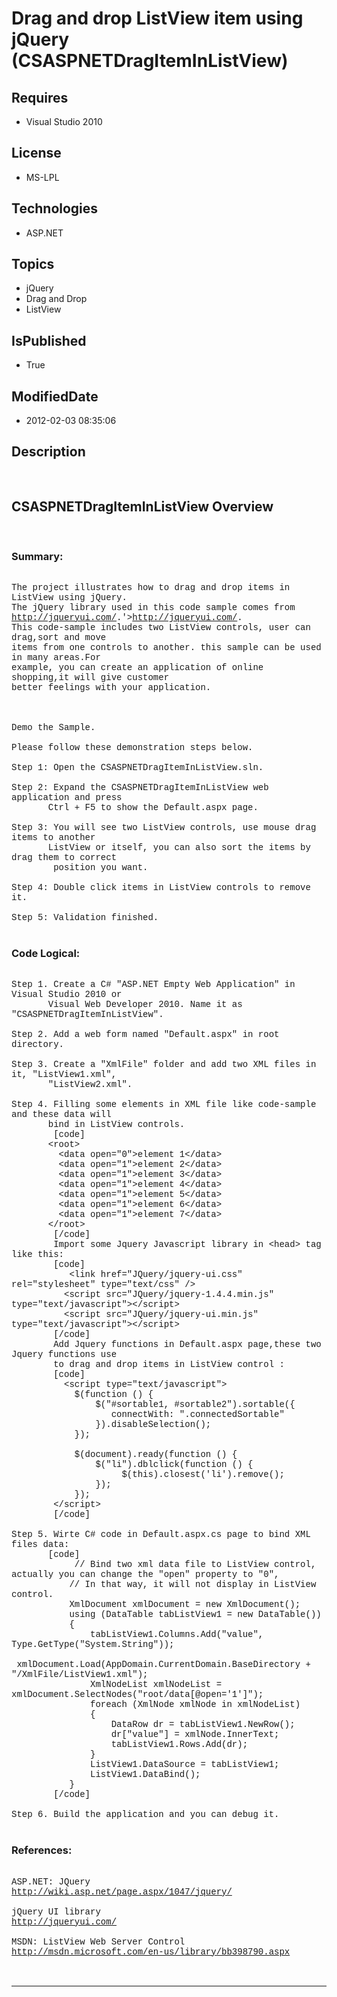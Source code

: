 # Drag and drop ListView item using jQuery (CSASPNETDragItemInListView)
## Requires
* Visual Studio 2010
## License
* MS-LPL
## Technologies
* ASP.NET
## Topics
* jQuery
* Drag and Drop
* ListView
## IsPublished
* True
## ModifiedDate
* 2012-02-03 08:35:06
## Description

<p style="font-family:Courier New">&nbsp;</p>
<h2>CSASPNETDragItemInListView Overview</h2>
<p style="font-family:Courier New">&nbsp;</p>
<h3>Summary:</h3>
<p style="font-family:Courier New"><br>
The project illustrates how to drag and drop items in ListView using jQuery.<br>
The jQuery library used in this code sample comes from <a href="&lt;a target=" target="_blank">
http://jqueryui.com/</a>.'&gt;<a href="http://jqueryui.com/" target="_blank">http://jqueryui.com/</a>.<br>
This code-sample includes two ListView controls, user can drag,sort and move<br>
items from one controls to another. this sample can be used in many areas.For <br>
example, you can create an application of online shopping,it will give customer <br>
better feelings with your application.<br>
<br>
<br>
<br>
Demo the Sample. <br>
<br>
Please follow these demonstration steps below.<br>
<br>
Step 1: Open the CSASPNETDragItemInListView.sln.<br>
<br>
Step 2: Expand the CSASPNETDragItemInListView web application and press <br>
&nbsp; &nbsp; &nbsp; &nbsp;Ctrl &#43; F5 to show the Default.aspx page.<br>
<br>
Step 3: You will see two ListView controls, use mouse drag items to another <br>
&nbsp; &nbsp; &nbsp; &nbsp;ListView or itself, you can also sort the items by drag them to correct<br>
&nbsp;&nbsp;&nbsp;&nbsp; &nbsp; &nbsp;position you want.<br>
<br>
Step 4: Double click items in ListView controls to remove it.<br>
<br>
Step 5: Validation finished.<br>
<br>
</p>
<h3>Code Logical:</h3>
<p style="font-family:Courier New"><br>
Step 1. Create a C# &quot;ASP.NET Empty Web Application&quot; in Visual Studio 2010 or<br>
&nbsp; &nbsp; &nbsp; &nbsp;Visual Web Developer 2010. Name it as &quot;CSASPNETDragItemInListView&quot;.<br>
<br>
Step 2. Add a web form named &quot;Default.aspx&quot; in root directory.<br>
<br>
Step 3. Create a &quot;XmlFile&quot; folder and add two XML files in it, &quot;ListView1.xml&quot;,<br>
&nbsp; &nbsp; &nbsp; &nbsp;&quot;ListView2.xml&quot;.<br>
<br>
Step 4. Filling some elements in XML file like code-sample and these data will<br>
&nbsp; &nbsp; &nbsp; &nbsp;bind in ListView controls.<br>
&nbsp;&nbsp;&nbsp;&nbsp;&nbsp;&nbsp;&nbsp;&nbsp;[code]<br>
&nbsp; &nbsp; &nbsp; &nbsp;&lt;root&gt;<br>
&nbsp; &nbsp; &nbsp; &nbsp; &nbsp;&lt;data open=&quot;0&quot;&gt;element 1&lt;/data&gt;<br>
&nbsp; &nbsp; &nbsp; &nbsp; &nbsp;&lt;data open=&quot;1&quot;&gt;element 2&lt;/data&gt;<br>
&nbsp; &nbsp; &nbsp; &nbsp; &nbsp;&lt;data open=&quot;1&quot;&gt;element 3&lt;/data&gt;<br>
&nbsp; &nbsp; &nbsp; &nbsp; &nbsp;&lt;data open=&quot;1&quot;&gt;element 4&lt;/data&gt;<br>
&nbsp; &nbsp; &nbsp; &nbsp; &nbsp;&lt;data open=&quot;1&quot;&gt;element 5&lt;/data&gt;<br>
&nbsp; &nbsp; &nbsp; &nbsp; &nbsp;&lt;data open=&quot;1&quot;&gt;element 6&lt;/data&gt;<br>
&nbsp; &nbsp; &nbsp; &nbsp; &nbsp;&lt;data open=&quot;1&quot;&gt;element 7&lt;/data&gt;<br>
&nbsp; &nbsp; &nbsp; &nbsp;&lt;/root&gt;<br>
&nbsp;&nbsp;&nbsp;&nbsp; &nbsp; &nbsp;[/code]<br>
&nbsp;&nbsp;&nbsp;&nbsp; &nbsp; &nbsp;Import some Jquery Javascript library in &lt;head&gt; tag like this:<br>
&nbsp;&nbsp;&nbsp;&nbsp; &nbsp; &nbsp;[code]<br>
&nbsp;&nbsp;&nbsp;&nbsp;&nbsp;&nbsp;&nbsp;&nbsp; &nbsp; &lt;link href=&quot;JQuery/jquery-ui.css&quot; rel=&quot;stylesheet&quot; type=&quot;text/css&quot; /&gt;<br>
&nbsp; &nbsp; &nbsp; &nbsp; &nbsp; &lt;script src=&quot;JQuery/jquery-1.4.4.min.js&quot; type=&quot;text/javascript&quot;&gt;&lt;/script&gt;<br>
&nbsp; &nbsp; &nbsp; &nbsp; &nbsp; &lt;script src=&quot;JQuery/jquery-ui.min.js&quot; type=&quot;text/javascript&quot;&gt;&lt;/script&gt;<br>
&nbsp;&nbsp;&nbsp;&nbsp; &nbsp; &nbsp;[/code] <br>
&nbsp;&nbsp;&nbsp;&nbsp; &nbsp; &nbsp;Add Jquery functions in Default.aspx page,these two Jquery functions use<br>
&nbsp;&nbsp;&nbsp;&nbsp;&nbsp;&nbsp;&nbsp;&nbsp;to drag and drop items in ListView control :<br>
&nbsp;&nbsp;&nbsp;&nbsp; &nbsp; &nbsp;[code]<br>
&nbsp;&nbsp;&nbsp;&nbsp; &nbsp; &nbsp; &nbsp;&lt;script type=&quot;text/javascript&quot;&gt;<br>
&nbsp;&nbsp;&nbsp;&nbsp; &nbsp; &nbsp; &nbsp; &nbsp;$(function () {<br>
&nbsp;&nbsp;&nbsp;&nbsp; &nbsp; &nbsp; &nbsp; &nbsp; &nbsp; &nbsp;$(&quot;#sortable1, #sortable2&quot;).sortable({<br>
&nbsp;&nbsp;&nbsp;&nbsp; &nbsp; &nbsp; &nbsp; &nbsp; &nbsp; &nbsp; &nbsp; connectWith: &quot;.connectedSortable&quot;<br>
&nbsp;&nbsp;&nbsp;&nbsp; &nbsp; &nbsp; &nbsp; &nbsp; &nbsp; &nbsp;}).disableSelection();<br>
&nbsp;&nbsp;&nbsp;&nbsp; &nbsp; &nbsp; &nbsp; &nbsp;});<br>
<br>
&nbsp;&nbsp;&nbsp;&nbsp; &nbsp; &nbsp; &nbsp; &nbsp;$(document).ready(function () {<br>
&nbsp;&nbsp;&nbsp;&nbsp; &nbsp; &nbsp; &nbsp; &nbsp; &nbsp; &nbsp;$(&quot;li&quot;).dblclick(function () {<br>
&nbsp;&nbsp;&nbsp;&nbsp; &nbsp; &nbsp; &nbsp; &nbsp; &nbsp; &nbsp; &nbsp; &nbsp; $(this).closest('li').remove();<br>
&nbsp;&nbsp;&nbsp;&nbsp; &nbsp; &nbsp; &nbsp; &nbsp; &nbsp; &nbsp;});<br>
&nbsp;&nbsp;&nbsp;&nbsp; &nbsp; &nbsp; &nbsp; &nbsp;}); &nbsp; <br>
&nbsp;&nbsp;&nbsp;&nbsp; &nbsp; &nbsp;&lt;/script&gt;<br>
&nbsp;&nbsp;&nbsp;&nbsp; &nbsp; &nbsp;[/code]<br>
<br>
Step 5. Wirte C# code in Default.aspx.cs page to bind XML files data:<br>
&nbsp; &nbsp; &nbsp; &nbsp;[code]<br>
&nbsp;&nbsp;&nbsp;&nbsp;&nbsp;&nbsp;&nbsp;&nbsp; &nbsp; &nbsp;// Bind two xml data file to ListView control, actually you can change the &quot;open&quot; property to &quot;0&quot;,<br>
&nbsp; &nbsp; &nbsp; &nbsp; &nbsp; &nbsp;// In that way, it will not display in ListView control.<br>
&nbsp; &nbsp; &nbsp; &nbsp; &nbsp; &nbsp;XmlDocument xmlDocument = new XmlDocument();<br>
&nbsp; &nbsp; &nbsp; &nbsp; &nbsp; &nbsp;using (DataTable tabListView1 = new DataTable())<br>
&nbsp; &nbsp; &nbsp; &nbsp; &nbsp; &nbsp;{<br>
&nbsp; &nbsp; &nbsp; &nbsp; &nbsp; &nbsp; &nbsp; &nbsp;tabListView1.Columns.Add(&quot;value&quot;, Type.GetType(&quot;System.String&quot;));<br>
&nbsp; &nbsp; &nbsp; &nbsp; &nbsp; &nbsp; &nbsp; &nbsp;xmlDocument.Load(AppDomain.CurrentDomain.BaseDirectory &#43; &quot;/XmlFile/ListView1.xml&quot;);<br>
&nbsp; &nbsp; &nbsp; &nbsp; &nbsp; &nbsp; &nbsp; &nbsp;XmlNodeList xmlNodeList = xmlDocument.SelectNodes(&quot;root/data[@open='1']&quot;);<br>
&nbsp; &nbsp; &nbsp; &nbsp; &nbsp; &nbsp; &nbsp; &nbsp;foreach (XmlNode xmlNode in xmlNodeList)<br>
&nbsp; &nbsp; &nbsp; &nbsp; &nbsp; &nbsp; &nbsp; &nbsp;{<br>
&nbsp; &nbsp; &nbsp; &nbsp; &nbsp; &nbsp; &nbsp; &nbsp; &nbsp; &nbsp;DataRow dr = tabListView1.NewRow();<br>
&nbsp; &nbsp; &nbsp; &nbsp; &nbsp; &nbsp; &nbsp; &nbsp; &nbsp; &nbsp;dr[&quot;value&quot;] = xmlNode.InnerText;<br>
&nbsp; &nbsp; &nbsp; &nbsp; &nbsp; &nbsp; &nbsp; &nbsp; &nbsp; &nbsp;tabListView1.Rows.Add(dr);<br>
&nbsp; &nbsp; &nbsp; &nbsp; &nbsp; &nbsp; &nbsp; &nbsp;}<br>
&nbsp; &nbsp; &nbsp; &nbsp; &nbsp; &nbsp; &nbsp; &nbsp;ListView1.DataSource = tabListView1;<br>
&nbsp; &nbsp; &nbsp; &nbsp; &nbsp; &nbsp; &nbsp; &nbsp;ListView1.DataBind();<br>
&nbsp; &nbsp; &nbsp; &nbsp; &nbsp; &nbsp;}<br>
&nbsp;&nbsp;&nbsp;&nbsp;&nbsp;&nbsp;&nbsp;&nbsp;[/code]<br>
<br>
Step 6. Build the application and you can debug it.<br>
<br>
</p>
<h3>References:</h3>
<p style="font-family:Courier New"><br>
ASP.NET: JQuery <br>
<a href="http://wiki.asp.net/page.aspx/1047/jquery/" target="_blank">http://wiki.asp.net/page.aspx/1047/jquery/</a><br>
<br>
jQuery UI library<br>
<a href="http://jqueryui.com/" target="_blank">http://jqueryui.com/</a><br>
<br>
MSDN: ListView Web Server Control<br>
<a href="http://msdn.microsoft.com/en-us/library/bb398790.aspx" target="_blank">http://msdn.microsoft.com/en-us/library/bb398790.aspx</a><br>
<br>
<br>
</p>
<hr>
<div><a href="http://go.microsoft.com/?linkid=9759640" style="margin-top:3px"><img src="http://bit.ly/onecodelogo" alt="">
</a></div>
